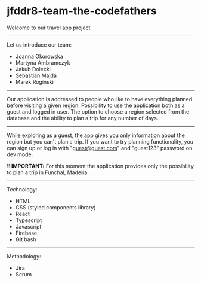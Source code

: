 # jfddr8-team-the-codefathers

Welcome to our travel app project
__________________________________

Let us introduce our team:
 <ul>
 <li>Joanna Okorowska</li>
 <li>Martyna Ambramczyk</li>
 <li>Jakub Dolecki</li>
 <li>Sebastian Majda</li>
 <li>Marek Rogiński</li>
 </ul>
 
_______________________________________________________________________________________________________________________________

Our application is addressed to people who like to have everything planned before visiting a given region. Possibility to use the application both as a guest and logged in user. The option to choose a region selected from the database and the ability to plan a trip for any number of days.

_______________________________________________________________________________________________________________________________ 

While exploring as a guest, the app gives you only information about the region but you can't plan a trip. If you want to try planning functionality, you can sign up or log in with "guest@guest.com" and "guest123" password on dev mode.

!! <b>IMPORTANT:</b> For this moment the application provides only the possibility to plan a trip in Funchal, Madeira.

_______________________________________________________________________________________________________________________________ 

 Technology:
 <ul>
 <li>HTML</li>
 <li>CSS (styled components library)</li>
 <li>React</li>
 <li>Typescript</li>
 <li>Javascript</li>
 <li>Firebase</li>
 <li>Git bash</li>
 </ul>

________________________________________________________________________________________________________________________________

 Methodology:
 <ul>
 <li>Jira</li>
 <li>Scrum</li>
 </ul>
 
